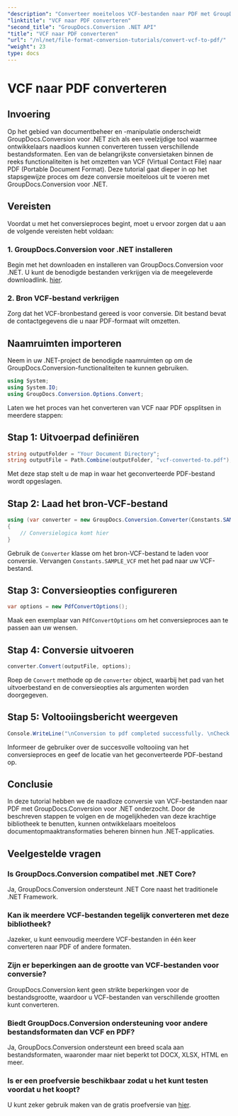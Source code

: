 ```yaml
---
"description": "Converteer moeiteloos VCF-bestanden naar PDF met GroupDocs.Conversion voor .NET. Vereenvoudig uw documentbeheertaken met deze intuïtieve oplossing."
"linktitle": "VCF naar PDF converteren"
"second_title": "GroupDocs.Conversion .NET API"
"title": "VCF naar PDF converteren"
"url": "/nl/net/file-format-conversion-tutorials/convert-vcf-to-pdf/"
"weight": 23
type: docs
---
```

# VCF naar PDF converteren

## Invoering
Op het gebied van documentbeheer en -manipulatie onderscheidt GroupDocs.Conversion voor .NET zich als een veelzijdige tool waarmee ontwikkelaars naadloos kunnen converteren tussen verschillende bestandsformaten. Een van de belangrijkste conversietaken binnen de reeks functionaliteiten is het omzetten van VCF (Virtual Contact File) naar PDF (Portable Document Format). Deze tutorial gaat dieper in op het stapsgewijze proces om deze conversie moeiteloos uit te voeren met GroupDocs.Conversion voor .NET.
## Vereisten
Voordat u met het conversieproces begint, moet u ervoor zorgen dat u aan de volgende vereisten hebt voldaan:
### 1. GroupDocs.Conversion voor .NET installeren
Begin met het downloaden en installeren van GroupDocs.Conversion voor .NET. U kunt de benodigde bestanden verkrijgen via de meegeleverde downloadlink. [hier](https://releases.groupdocs.com/conversion/net/).
### 2. Bron VCF-bestand verkrijgen
Zorg dat het VCF-bronbestand gereed is voor conversie. Dit bestand bevat de contactgegevens die u naar PDF-formaat wilt omzetten.

## Naamruimten importeren
Neem in uw .NET-project de benodigde naamruimten op om de GroupDocs.Conversion-functionaliteiten te kunnen gebruiken.

```csharp
using System;
using System.IO;
using GroupDocs.Conversion.Options.Convert;
```

Laten we het proces van het converteren van VCF naar PDF opsplitsen in meerdere stappen:
## Stap 1: Uitvoerpad definiëren
```csharp
string outputFolder = "Your Document Directory";
string outputFile = Path.Combine(outputFolder, "vcf-converted-to.pdf");
```
Met deze stap stelt u de map in waar het geconverteerde PDF-bestand wordt opgeslagen.
## Stap 2: Laad het bron-VCF-bestand
```csharp
using (var converter = new GroupDocs.Conversion.Converter(Constants.SAMPLE_VCF))
{
    // Conversielogica komt hier
}
```
Gebruik de `Converter` klasse om het bron-VCF-bestand te laden voor conversie. Vervangen `Constants.SAMPLE_VCF` met het pad naar uw VCF-bestand.
## Stap 3: Conversieopties configureren
```csharp
var options = new PdfConvertOptions();
```
Maak een exemplaar van `PdfConvertOptions` om het conversieproces aan te passen aan uw wensen.
## Stap 4: Conversie uitvoeren
```csharp
converter.Convert(outputFile, options);
```
Roep de `Convert` methode op de `converter` object, waarbij het pad van het uitvoerbestand en de conversieopties als argumenten worden doorgegeven.
## Stap 5: Voltooiingsbericht weergeven
```csharp
Console.WriteLine("\nConversion to pdf completed successfully. \nCheck output in {0}", outputFolder);
```
Informeer de gebruiker over de succesvolle voltooiing van het conversieproces en geef de locatie van het geconverteerde PDF-bestand op.

## Conclusie
In deze tutorial hebben we de naadloze conversie van VCF-bestanden naar PDF met GroupDocs.Conversion voor .NET onderzocht. Door de beschreven stappen te volgen en de mogelijkheden van deze krachtige bibliotheek te benutten, kunnen ontwikkelaars moeiteloos documentopmaaktransformaties beheren binnen hun .NET-applicaties.
## Veelgestelde vragen
### Is GroupDocs.Conversion compatibel met .NET Core?
Ja, GroupDocs.Conversion ondersteunt .NET Core naast het traditionele .NET Framework.
### Kan ik meerdere VCF-bestanden tegelijk converteren met deze bibliotheek?
Jazeker, u kunt eenvoudig meerdere VCF-bestanden in één keer converteren naar PDF of andere formaten.
### Zijn er beperkingen aan de grootte van VCF-bestanden voor conversie?
GroupDocs.Conversion kent geen strikte beperkingen voor de bestandsgrootte, waardoor u VCF-bestanden van verschillende grootten kunt converteren.
### Biedt GroupDocs.Conversion ondersteuning voor andere bestandsformaten dan VCF en PDF?
Ja, GroupDocs.Conversion ondersteunt een breed scala aan bestandsformaten, waaronder maar niet beperkt tot DOCX, XLSX, HTML en meer.
### Is er een proefversie beschikbaar zodat u het kunt testen voordat u het koopt?
U kunt zeker gebruik maken van de gratis proefversie van [hier](https://releases.groupdocs.com/).